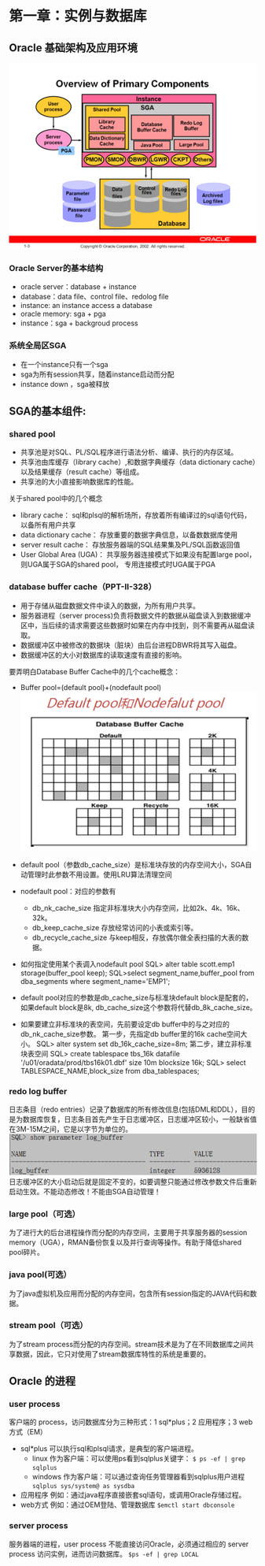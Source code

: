 # 第一章：实例与数据库

## Oracle 基础架构及应用环境
![components](resources/components.png)

### Oracle Server的基本结构
* oracle server：database + instance
* database：data file、control file、redolog file
* instance: an instance access a database
* oracle memory: sga + pga
* instance：sga + backgroud process

### 系统全局区SGA
* 在一个instance只有一个sga
* sga为所有session共享，随着instance启动而分配
* instance down ，sga被释放


## SGA的基本组件:
### shared pool
* 共享池是对SQL、PL/SQL程序进行语法分析、编译、执行的内存区域。
* 共享池由库缓存（library cache）,和数据字典缓存（data dictionary cache）以及结果缓存（result cache）等组成。
* 共享池的大小直接影响数据库的性能。

关于shared pool中的几个概念
* library cache：
  sql和plsql的解析场所，存放着所有编译过的sql语句代码，以备所有用户共享
* data dictionary cache：
  存放重要的数据字典信息，以备数数据库使用
* server result cache：
  存放服务器端的SQL结果集及PL/SQL函数返回值
* User Global Area (UGA)：
  共享服务器连接模式下如果没有配置large pool，则UGA属于SGA的shared pool， 专用连接模式时UGA属于PGA



### database buffer cache（PPT-II-328）
* 用于存储从磁盘数据文件中读入的数据，为所有用户共享。
* 服务器进程（server process)负责将数据文件的数据从磁盘读入到数据缓冲区中，当后续的请求需要这些数据时如果在内存中找到，则不需要再从磁盘读取。
* 数据缓冲区中被修改的数据块（脏块）由后台进程DBWR将其写入磁盘。
* 数据缓冲区的大小对数据库的读取速度有直接的影响。

要弄明白Database Buffer Cache中的几个cache概念：
* Buffer pool=(default pool)+(nodefault pool)
![databaseBufferCache](resources/databaseBufferCache.png)

* default pool（参数db_cache_size）是标准块存放的内存空间大小，SGA自动管理时此参数不用设置。使用LRU算法清理空间
* nodefault pool：对应的参数有
  * db_nk_cache_size   指定非标准块大小内存空间，比如2k、4k、16k、32k。
  * db_keep_cache_size   存放经常访问的小表或索引等。
  * db_recycle_cache_size   与keep相反，存放偶尔做全表扫描的大表的数据。
* 如何指定使用某个表调入nodefault pool
  SQL> alter table scott.emp1 storage(buffer_pool keep);
  SQL>select segment_name,buffer_pool from dba_segments where segment_name='EMP1';
* default pool对应的参数是db_cache_size与标准块default block是配套的，如果default block是8k, db_cache_size这个参数将代替db_8k_cache_size。
* 如果要建立非标准块的表空间，先前要设定db buffer中的与之对应的db_nk_cache_size参数。
  第一步，先指定db buffer里的16k cache空间大小。
    SQL> alter system set db_16k_cache_size=8m;
  第二步，建立非标准块表空间
    SQL> create tablespace tbs_16k datafile '/u01/oradata/prod/tbs16k01.dbf' size 10m blocksize 16k;
    SQL> select TABLESPACE_NAME,block_size from dba_tablespaces;

### redo log buffer
日志条目（redo entries）记录了数据库的所有修改信息(包括DML和DDL），目的是为数据库恢复，日志条目首先产生于日志缓冲区，日志缓冲区较小，一般缺省值在3M-15M之间，它是以字节为单位的。
![redoLogBuffer](resources/redoLogBuffer.png)
日志缓冲区的大小启动后就是固定不变的，如要调整只能通过修改参数文件后重新启动生效。不能动态修改！不能由SGA自动管理！

### large pool（可选）
为了进行大的后台进程操作而分配的内存空间，主要用于共享服务器的session memory（UGA），RMAN备份恢复以及并行查询等操作。有助于降低shared pool碎片。

### java pool(可选）
为了java虚拟机及应用而分配的内存空间，包含所有session指定的JAVA代码和数据。

### stream pool（可选）
为了stream process而分配的内存空间。stream技术是为了在不同数据库之间共享数据，因此，它只对使用了stream数据库特性的系统是重要的。


## Oracle 的进程
### user process
客户端的 process，访问数据库分为三种形式：1 sql*plus；2 应用程序；3 web方式（EM）
* sql*plus 可以执行sql和plsql请求，是典型的客户端进程。
  * linux 作为客户端：可以使用ps看到sqlplus关键字：
  `$ ps -ef | grep sqlplus`
  * windows 作为客户端：可以通过查询任务管理器看到sqlplus用户进程
  `sqlplus sys/system@ as sysdba`
* 应用程序
  例如：通过java程序直接嵌套sql语句，或调用Oracle存储过程。
* web方式
  例如：通过OEM登陆、管理数据库
  `$emctl start dbconsole`

### server process
服务器端的进程，user process 不能直接访问Oracle，必须通过相应的 server process 访问实例，进而访问数据库。
`$ps -ef | grep LOCAL`
